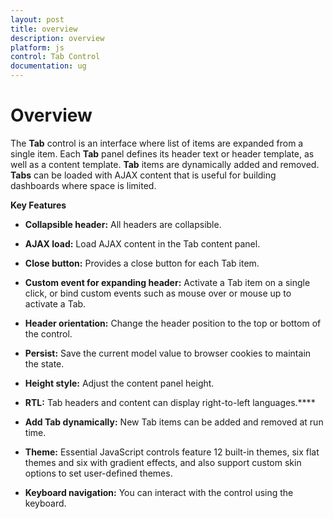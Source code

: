 ```yaml
---
layout: post
title: overview
description: overview
platform: js
control: Tab Control
documentation: ug
---
```


# Overview

The **Tab** control is an interface where list of items are expanded from a single item. Each **Tab** panel defines its header text or header template, as well as a content template. **Tab** items are dynamically added and removed. **Tabs** can be loaded with AJAX content that is useful for building dashboards where space is limited.

**Key Features**

* **Collapsible header:** All headers are collapsible.

* **AJAX load:** Load AJAX content in the Tab content panel.

* **Close button:** Provides a close button for each Tab item.

* **Custom event for expanding header:** Activate a Tab item on a single click, or bind custom events such as mouse over or mouse up to activate a Tab.

* **Header orientation:** Change the header position to the top or bottom of the control.

* **Persist:** Save the current model value to browser cookies to maintain the state.

* **Height style:** Adjust the content panel height.

* **RTL:** Tab headers and content can display right-to-left languages.****

* **Add Tab dynamically:** New Tab items can be added and removed at run time.

* **Theme:** Essential JavaScript controls feature 12 built-in themes, six flat themes and six with gradient effects, and also support custom skin options to set user-defined themes.

* **Keyboard navigation:** You can interact with the control using the keyboard. 

